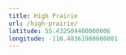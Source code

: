 ```yaml
---
title: High Prairie
url: /high-prairie/
latitude: 55.432504400000006
longitude: -116.48361980000001
---
```

